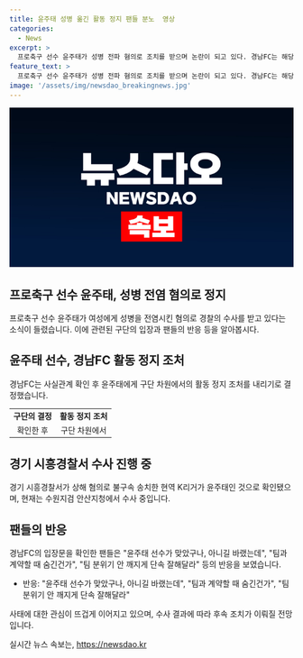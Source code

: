 ```yaml
---
title: 윤주태 성병 옮긴 활동 정지 팬들 분노  영상
categories:
  - News
excerpt: >
  프로축구 선수 윤주태가 성병 전파 혐의로 조치를 받으며 논란이 되고 있다. 경남FC는 해당 사실을 확인하고 윤주태의 활동을 정지했다. 지난해 발생한 사건으로 현재 수원검찰청이 조사 중이며, 피해 여성이 제기한 고소장에 따라 경찰은 윤주태에게 상해 혐의를 적용했다. 이에 대한 팬들의 반응은 엇갈리고 있다.
feature_text: >
  프로축구 선수 윤주태가 성병 전파 혐의로 조치를 받으며 논란이 되고 있다. 경남FC는 해당 사실을 확인하고 윤주태의 활동을 정지했다. 지난해 발생한 사건으로 현재 수원검찰청이 조사 중이며, 피해 여성이 제기한 고소장에 따라 경찰은 윤주태에게 상해 혐의를 적용했다. 이에 대한 팬들의 반응은 엇갈리고 있다.
image: '/assets/img/newsdao_breakingnews.jpg'
---
```


<p><img src="/assets/img/newsdao_breakingnews.jpg" alt="ontimetimes 속보" /></p>

<h2>프로축구 선수 윤주태, 성병 전염 혐의로 정지</h2>

<p data-ke-size="size16">프로축구 선수 윤주태가 여성에게 성병을 전염시킨 혐의로 경찰의 수사를 받고 있다는 소식이 들렸습니다. 이에 관련된 구단의 입장과 팬들의 반응 등을 알아봅시다.</p>

<h2>윤주태 선수, 경남FC 활동 정지 조처</h2>

<p data-ke-size="size16">경남FC는 사실관계 확인 후 윤주태에게 구단 차원에서의 활동 정지 조처를 내리기로 결정했습니다.</p>

<table>
    <tbody>
        <tr>
            <td style="text-align: center; height: 17px;"><b>구단의 결정</b></td>
            <td style="text-align: center; height: 17px;"><b>활동 정지 조처</b></td>
        </tr>
        <tr>
            <td style="text-align: center;">확인한 후</td>
            <td style="text-align: center;">구단 차원에서</td>
        </tr>
    </tbody>
</table>

<h2>경기 시흥경찰서 수사 진행 중</h2>

<p data-ke-size="size16">경기 시흥경찰서가 상해 혐의로 불구속 송치한 현역 K리거가 윤주태인 것으로 확인됐으며, 현재는 수원지검 안산지청에서 수사 중입니다.</p>

<h2>팬들의 반응</h2>

<p data-ke-size="size16">경남FC의 입장문을 확인한 팬들은 "윤주태 선수가 맞았구나, 아니길 바랬는데", "팀과 계약할 때 숨긴건가", "팀 분위기 안 깨지게 단속 잘해달라" 등의 반응을 보였습니다.</p>

<ul>
    <li>반응: "윤주태 선수가 맞았구나, 아니길 바랬는데", "팀과 계약할 때 숨긴건가", "팀 분위기 안 깨지게 단속 잘해달라"</li>
</ul>

<p data-ke-size="size16">사태에 대한 관심이 뜨겁게 이어지고 있으며, 수사 결과에 따라 후속 조치가 이뤄질 전망입니다.</p>
실시간 뉴스 속보는, <a href="https://newsdao.kr" rel="dofollow">https://newsdao.kr</a>


